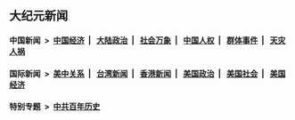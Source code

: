 ## 大纪元新闻

#### 中国新闻 &nbsp;>&nbsp; [中国经济](indexes/ncid283/README.md?06150845) &nbsp;| &nbsp; [大陆政治](indexes/ncid277/README.md?06150845) &nbsp;| &nbsp; [社会万象](indexes/ncid282/README.md?06150845) &nbsp;| &nbsp; [中国人权](indexes/ncid278/README.md?06150845) &nbsp;| &nbsp; [群体事件](indexes/ncid279/README.md?06150845) &nbsp;| &nbsp; [天灾人祸](indexes/ncid280/README.md?06150845)

#### 国际新闻 &nbsp;>&nbsp; [美中关系](indexes/nf1412576/README.md?06150845) &nbsp;| &nbsp; [台湾新闻](indexes/ncid1349361/README.md?06150845) &nbsp;| &nbsp; [香港新闻](indexes/ncid1349362/README.md?06150845) &nbsp;| &nbsp; [美国政治](indexes/ncid1078159/README.md?06150845) &nbsp;| &nbsp; [美国社会](indexes/ncid1078160/README.md?06150845) &nbsp;| &nbsp; [美国经济](indexes/ncid1078158/README.md?06150845)

#### 特别专题 &nbsp;>&nbsp; [中共百年历史](https://github.com/epoch-news/epoch-special/blob/master/README.md?06150845)  
